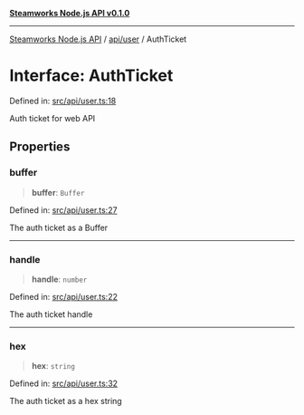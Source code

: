 [**Steamworks Node.js API v0.1.0**](../../../README.md)

***

[Steamworks Node.js API](../../../modules.md) / [api/user](../README.md) / AuthTicket

# Interface: AuthTicket

Defined in: [src/api/user.ts:18](https://github.com/MikalDev/steam-koffi/blob/57920fe5c92a340b13303d2cc44034af83ea4270/src/api/user.ts#L18)

Auth ticket for web API

## Properties

### buffer

> **buffer**: `Buffer`

Defined in: [src/api/user.ts:27](https://github.com/MikalDev/steam-koffi/blob/57920fe5c92a340b13303d2cc44034af83ea4270/src/api/user.ts#L27)

The auth ticket as a Buffer

***

### handle

> **handle**: `number`

Defined in: [src/api/user.ts:22](https://github.com/MikalDev/steam-koffi/blob/57920fe5c92a340b13303d2cc44034af83ea4270/src/api/user.ts#L22)

The auth ticket handle

***

### hex

> **hex**: `string`

Defined in: [src/api/user.ts:32](https://github.com/MikalDev/steam-koffi/blob/57920fe5c92a340b13303d2cc44034af83ea4270/src/api/user.ts#L32)

The auth ticket as a hex string
